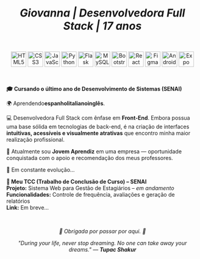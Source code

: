 <h1 align="center">
  <i>Giovanna | Desenvolvedora Full Stack | 17 anos</i>
</h1>

<br/>

<!-- Tecnologias com ícones -->
<p align="center">
  <img src="https://cdn.jsdelivr.net/gh/devicons/devicon/icons/html5/html5-original.svg" width="40" alt="HTML5" title="HTML5" />
  <img src="https://cdn.jsdelivr.net/gh/devicons/devicon/icons/css3/css3-original.svg" width="40" alt="CSS3" title="CSS3" />
  <img src="https://cdn.jsdelivr.net/gh/devicons/devicon/icons/javascript/javascript-original.svg" width="40" alt="JavaScript" title="JavaScript" />
  <img src="https://cdn.jsdelivr.net/gh/devicons/devicon/icons/python/python-original.svg" width="40" alt="Python" title="Python" />
  <img src="https://cdn.jsdelivr.net/gh/devicons/devicon/icons/flask/flask-original.svg" width="40" alt="Flask" title="Flask" />
  <img src="https://cdn.jsdelivr.net/gh/devicons/devicon/icons/mysql/mysql-original.svg" width="40" alt="MySQL" title="MySQL" />
  <img src="https://cdn.jsdelivr.net/gh/devicons/devicon/icons/bootstrap/bootstrap-original.svg" width="40" alt="Bootstrap" title="Bootstrap" />
  <img src="https://cdn.jsdelivr.net/gh/devicons/devicon/icons/react/react-original.svg" width="40" alt="React" title="React" />
  <img src="https://cdn.jsdelivr.net/gh/devicons/devicon/icons/figma/figma-original.svg" width="40" alt="Figma" title="Figma" />
  <img src="https://cdn.jsdelivr.net/gh/devicons/devicon/icons/android/android-original.svg" width="40" alt="Android" title="Android" />
  <img src="https://img.icons8.com/color/48/000000/expo.png" width="40" alt="Expo" title="Expo" />
</p>

<br/>

<!-- Sobre mim -->
<p ><strong>🎓 Cursando o último ano de Desenvolvimento de Sistemas (SENAI)</strong></p>
<p>🌍 Aprendendo<strong>espanhol</strong><strong>italiano</strong><strong>inglês</strong>.<p>
<p>💻 Desenvolvedora Full Stack com ênfase em <strong>Front-End</strong>. Embora possua uma base sólida em tecnologias de back-end, é na criação de interfaces <strong>intuitivas, acessíveis e visualmente atrativas</strong> que encontro minha maior realização profissional.</p>
<p ">💼 Atualmente sou <strong>Jovem Aprendiz</strong> em uma empresa — oportunidade conquistada com o apoio e recomendação dos meus professores.</p>
<p >🧠 Em constante evolução...</p>

**📝 Meu TCC (Trabalho de Conclusão de Curso) – SENAI**  
**Projeto:** Sistema Web para Gestão de Estagiários – *em andamento*  
**Funcionalidades:** Controle de frequência, avaliações e geração de relatórios  
**Link:** Em breve...

<br>

<p align="center"><i>🫧 Obrigada por passar por aqui. 🫧</i></p>
<p align="center"><i>"During your life, never stop dreaming. No one can take away your dreams." — <strong>Tupac Shakur</strong></i></p>
